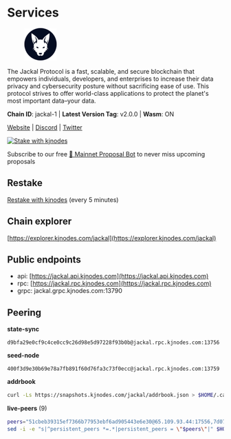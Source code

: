 # Services

<figure><img src="https://raw.githubusercontent.com/kj89/cosmos-images/main/logos/jackal.png" alt=""><figcaption></figcaption></figure>

The Jackal Protocol is a fast, scalable, and secure blockchain that empowers  individuals, developers, and enterprises to increase their data privacy and  cybersecurity posture without sacrificing ease of use. This protocol strives  to offer world-class applications to protect the planet's most important data–your data.

**Chain ID**: jackal-1 | **Latest Version Tag**: v2.0.0 | **Wasm**: ON

[Website](https://jackalprotocol.com) | [Discord](https://discord.com/invite/5GKym3p6rj) | [Twitter](https://twitter.com/Jackal_Protocol)

[![Stake with kjnodes](https://i.ibb.co/cr44Q8j/button-stake-with-kjnodes.png)](https://restake.app/jackal/jklvaloper1tr3wm3mdkz0tda6t7vavqnn7fe2g4un0f67xmt)

Subscribe to our free [🤖 Mainnet Proposal Bot](https://t.me/kjnodes_proposal_bot) to never miss upcoming proposals

## Restake

[Restake with kjnodes](https://restake.app/jackal/jklvaloper1tr3wm3mdkz0tda6t7vavqnn7fe2g4un0f67xmt) (every 5 minutes)
## Chain explorer
[https://explorer.kjnodes.com/jackal](https://explorer.kjnodes.com/jackal)

## Public endpoints

* api: [https://jackal.api.kjnodes.com](https://jackal.api.kjnodes.com)
* rpc: [https://jackal.rpc.kjnodes.com](https://jackal.rpc.kjnodes.com)
* grpc: jackal.grpc.kjnodes.com:13790

## Peering

**state-sync**

```text
d9bfa29e0cf9c4ce0cc9c26d98e5d97228f93b0b@jackal.rpc.kjnodes.com:13756
```

**seed-node**

```text
400f3d9e30b69e78a7fb891f60d76fa3c73f0ecc@jackal.rpc.kjnodes.com:13759
```

**addrbook**
```bash
curl -Ls https://snapshots.kjnodes.com/jackal/addrbook.json > $HOME/.canine/config/addrbook.json
```

**live-peers** (9)
```bash
peers="51cbeb39315ef7366b77953ebf6ad905443e6e30@65.109.93.44:17556,7d07a94348e20b698e0ebc264a8fe6f64128368c@198.7.61.46:26656,a79da224ad9d4501dbf1d547986ebec55d56b951@135.181.128.114:17556,d9bfa29e0cf9c4ce0cc9c26d98e5d97228f93b0b@65.109.88.38:13756,11aeebfb549832b53d58c01a5b15e72746f2b4ce@15.235.87.236:26656,d39fecbc409541de13fa644d90066d4dabe08262@95.165.89.222:24475,e98ed884751f26b98bc32d4469efd53b3507129f@15.235.114.194:10756,28b093e86576a307cebc709912e3546ffe331ad6@65.108.224.156:28656,039a1c4f438c1ecc2dd901e7316d16fdafadfdab@104.193.254.36:27656"
sed -i -e "s|^persistent_peers *=.*|persistent_peers = \"$peers\"|" $HOME/.canine/config/config.toml
```
